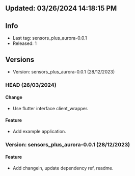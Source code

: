 ## Updated: 03/26/2024 14:18:15 PM

## Info

- Last tag: sensors_plus_aurora-0.0.1
- Released: 1

## Versions

- Version: sensors_plus_aurora-0.0.1 (28/12/2023)

### HEAD (26/03/2024)

#### Change

- Use flutter interface client_wrapper.

#### Feature

- Add example application.

### Version: sensors_plus_aurora-0.0.1 (28/12/2023)

#### Feature

- Add changeln, update dependency ref, readme.
